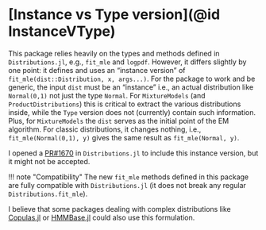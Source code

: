 # [Instance vs Type version](@id InstanceVType)

This package relies heavily on the types and methods defined in `Distributions.jl`, e.g., `fit_mle` and `logpdf`.
However, it differs slightly by one point: it defines and uses an “instance version” of `fit_mle(dist::Distribution, x, args...)`.
For the package to work and be generic, the input `dist` must be an “instance” i.e., an actual distribution like `Normal(0,1)` not just the type `Normal`.
For `MixtureModels` (and `ProductDistributions`) this is critical to extract the various distributions inside, while the `Type` version does not (currently) contain such information.
Plus, for `MixtureModels` the `dist` serves as the initial point of the EM algorithm.
For classic distributions, it changes nothing, i.e., `fit_mle(Normal(0,1), y)` gives the same result as `fit_mle(Normal, y)`.

I opened a [PR#1670](https://github.com/JuliaStats/Distributions.jl/pull/1670) in `Distributions.jl` to include this instance version, but it might not be accepted.

!!! note "Compatibility"
    The new `fit_mle` methods defined in this package are fully compatible with `Distributions.jl` (it does not break any regular `Distributions.fit_mle`).

I believe that some packages dealing with complex distributions like [Copulas.jl](https://github.com/lrnv/Copulas.jl/blob/08aca27dc0a28e4932e5e2c0dd04482bb3b04f48/test/some_tests.jl#L8) or [HMMBase.jl](https://github.com/maxmouchet/HMMBase.jl) could also use this formulation.
